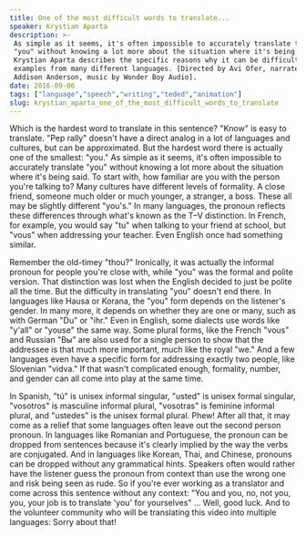 ```yaml
---
title: One of the most difficult words to translate...
speaker: Krystian Aparta
description: >-
 As simple as it seems, it's often impossible to accurately translate the word
 "you" without knowing a lot more about the situation where it's being said.
 Krystian Aparta describes the specific reasons why it can be difficult, citing
 examples from many different languages. [Directed by Avi Ofer, narrated by
 Addison Anderson, music by Wonder Boy Audio].
date: 2016-09-06
tags: ["language","speech","writing","teded","animation"]
slug: krystian_aparta_one_of_the_most_difficult_words_to_translate
---
```


Which is the hardest word to translate in this sentence? "Know" is easy to translate. "Pep
rally" doesn't have a direct analog in a lot of languages and cultures, but can be
approximated. But the hardest word there is actually one of the smallest: "you." As simple
as it seems, it's often impossible to accurately translate "you" without knowing a lot
more about the situation where it's being said. To start with, how familiar are you with
the person you're talking to? Many cultures have different levels of formality. A close
friend, someone much older or much younger, a stranger, a boss. These all may be slightly
different "you's." In many languages, the pronoun reflects these differences through
what's known as the T–V distinction. In French, for example, you would say "tu" when
talking to your friend at school, but "vous" when addressing your teacher. Even English
once had something similar.

Remember the old-timey "thou?" Ironically, it was actually the informal pronoun for people
you're close with, while "you" was the formal and polite version. That distinction was
lost when the English decided to just be polite all the time. But the difficulty in
translating "you" doesn't end there. In languages like Hausa or Korana, the "you" form
depends on the listener's gender. In many more, it depends on whether they are one or
many, such as with German "Du" or "ihr." Even in English, some dialects use words like
"y'all" or "youse" the same way. Some plural forms, like the French "vous" and Russian
"Вы" are also used for a single person to show that the addressee is that much more
important, much like the royal "we." And a few languages even have a specific form for
addressing exactly two people, like Slovenian "vidva." If that wasn't complicated enough,
formality, number, and gender can all come into play at the same time.

In Spanish, "tú" is unisex informal singular, "usted" is unisex formal singular,
"vosotros" is masculine informal plural, "vosotras" is feminine informal plural, and
"ustedes" is the unisex formal plural. Phew! After all that, it may come as a relief that
some languages often leave out the second person pronoun. In languages like Romanian and
Portuguese, the pronoun can be dropped from sentences because it's clearly implied by the
way the verbs are conjugated. And in languages like Korean, Thai, and Chinese, pronouns
can be dropped without any grammatical hints. Speakers often would rather have the
listener guess the pronoun from context than use the wrong one and risk being seen as
rude. So if you're ever working as a translator and come across this sentence without any
context: "You and you, no, not you, you, your job is to translate 'you' for yourselves"
... Well, good luck. And to the volunteer community who will be translating this video
into multiple languages: Sorry about that!

<!--
ad_duration=0
event="TED-Ed"
external_start_time=0
intro_duration=0
is_subtitle_required="False"
is_talk_featured="False"
language="en"
language_swap="False"
native_language="en"
number_of_related_talks=6
number_of_speakers=1
number_of_subtitled_videos=0
number_of_tags=5
number_of_talk_download_languages=36
number_of_talk_more_resources=0
number_of_talk_recommendations=0
number_of_talks_take_actions=0
post_ad_duration=0
published_timestamp="2019-03-22 18:37:24"
recording_date="2016-09-06"
speaker_is_published=0
speaker_name="Krystian Aparta"
talk_name="One of the most difficult words to translate..."
talks_tags=["language","speech","writing","teded","animation"]
url_photo_talk="https://s3.amazonaws.com/talkstar-photos/uploads/aea716e6-b475-46b4-9921-7fae9fd107b5/134_translate.jpg"
url_webpage="https://www.ted.com/talks/krystian_aparta_one_of_the_most_difficult_words_to_translate"
video_type_name="TED-Ed Original"
-->